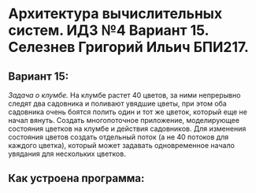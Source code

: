 # Архитектура вычислительных систем. ИДЗ №4 Вариант 15. Селезнев Григорий Ильич БПИ217.

## Вариант 15:
*Задача о клумбе.* На клумбе растет 40 цветов, за ними непрерывно следят
два садовника и поливают увядшие цветы, при этом оба садовника очень боятся полить один и тот же цветок, который еще не начал вянуть. Создать
многопоточное приложение, моделирующее состояния цветков на клумбе и действия садовников. Для изменения состояния цветов создать
отдельный поток (а не 40 потоков для каждого цветка), который может
задавать одновременное начало увядания для нескольких цветков.

## Как устроена программа:
